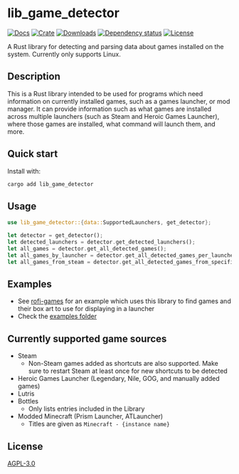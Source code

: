 # lib_game_detector

<!-- cargo-rdme start -->

[![Docs](https://img.shields.io/docsrs/lib_game_detector)](https://docs.rs/lib_game_detector)
[![Crate](https://img.shields.io/crates/v/lib_game_detector.svg)](https://crates.io/crates/lib_game_detector)
[![Downloads](https://img.shields.io/crates/d/lib_game_detector.svg?label=crates.io%20downloads)](https://crates.io/crates/lib_game_detector)
[![Dependency status](https://deps.rs/repo/github/Rolv-Apneseth/lib_game_detector/status.svg)](https://deps.rs/repo/github/Rolv-Apneseth/lib_game_detector)
[![License](https://img.shields.io/badge/License-AGPLv3-green.svg)](https://github.com/Rolv-Apneseth/lib_game_detector/blob/main/LICENSE)

A Rust library for detecting and parsing data about games installed on the system. Currently
only supports Linux.

## Description

This is a Rust library intended to be used for programs which need information on currently
installed games, such as a games launcher, or mod manager. It can provide information such as
what games are installed across multiple launchers (such as Steam and Heroic Games Launcher),
where those games are installed, what command will launch them, and more.

## Quick start

Install with:

```sh
cargo add lib_game_detector
```

## Usage

```rust
use lib_game_detector::{data::SupportedLaunchers, get_detector};

let detector = get_detector();
let detected_launchers = detector.get_detected_launchers();
let all_games = detector.get_all_detected_games();
let all_games_by_launcher = detector.get_all_detected_games_per_launcher();
let all_games_from_steam = detector.get_all_detected_games_from_specific_launcher(SupportedLaunchers::Steam);
```

## Examples

- See [rofi-games](https://github.com/Rolv-Apneseth/rofi-games) for an example which uses this library to find games and their box art to use for displaying in a launcher
- Check the [examples folder](https://github.com/Rolv-Apneseth/lib_game_detector/tree/main/examples)

## Currently supported game sources

- Steam
  - Non-Steam games added as shortcuts are also supported. Make sure to restart Steam at least once for new shortcuts to be detected
- Heroic Games Launcher (Legendary, Nile, GOG, and manually added games)
- Lutris
- Bottles
  - Only lists entries included in the Library
- Modded Minecraft (Prism Launcher, ATLauncher)
  - Titles are given as `Minecraft - {instance name}`

<!-- cargo-rdme end -->

## License

[AGPL-3.0](./LICENSE)
